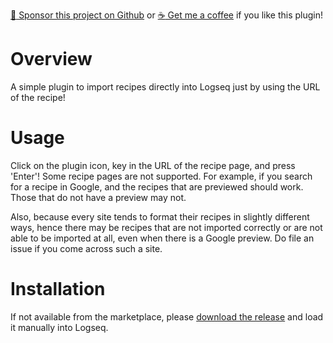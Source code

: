 [:gift_heart: Sponsor this project on Github](https://github.com/sponsors/hkgnp) or [:coffee: Get me a coffee](https://www.buymeacoffee.com/hkgnp.dev) if you like this plugin!

# Overview

A simple plugin to import recipes directly into Logseq just by using the URL of the recipe!

# Usage

Click on the plugin icon, key in the URL of the recipe page, and press 'Enter'! Some recipe pages are not supported. For example, if you search for a recipe in Google, and the recipes that are previewed should work. Those that do not have a preview may not.

Also, because every site tends to format their recipes in slightly different ways, hence there may be recipes that are not imported correctly or are not able to be imported at all, even when there is a Google preview. Do file an issue if you come across such a site.

# Installation

If not available from the marketplace, please [download the release](https://github.com/hkgnp/logseq-recipeimporter-plugin/releases) and load it manually into Logseq.
